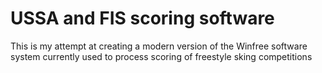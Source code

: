 # USSA and FIS scoring software
This is my attempt at creating a modern version of the Winfree software system currently used to process scoring of freestyle sking competitions